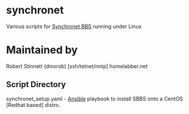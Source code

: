 # synchronet #
Various scripts for [Synchronet BBS](https://www.synchronet.net) running under Linux

# Maintained by #
Robert Stinnett (dmxrob)
[ssh/telnet/nntp] homelabber.net

## Script Directory ##
synchronet_setup.yaml - [Ansible](https://www.ansible.com) playbook to install SBBS onto a CentOS [Redhat based] distro.


